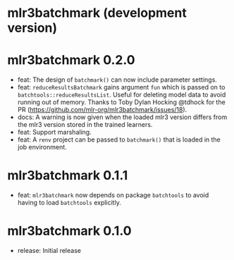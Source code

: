 # mlr3batchmark (development version)

# mlr3batchmark 0.2.0

* feat: The design of `batchmark()` can now include parameter settings.
* feat: `reduceResultsBatchmark` gains argument `fun` which is passed on to `batchtools::reduceResultsList`.
Useful for deleting model data to avoid running out of memory.
Thanks to Toby Dylan Hocking @tdhock for the PR (https://github.com/mlr-org/mlr3batchmark/issues/18).
* docs: A warning is now given when the loaded mlr3 version differs from the mlr3 version stored in the trained learners.
* feat: Support marshaling.
* feat: A `renv` project can be passed to `batchmark()` that is loaded in the job environment.

# mlr3batchmark 0.1.1

* feat: `mlr3batchmark` now depends on package `batchtools` to avoid having to load `batchtools` explicitly.

# mlr3batchmark 0.1.0

* release: Initial release

